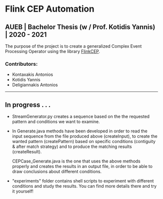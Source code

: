 # Flink CEP Automation
## AUEB | Bachelor Thesis (w / Prof. Kotidis Yannis) | 2020 - 2021

The purpose of the project is to create a generalized Complex Event Processing Operator using the library [FlinkCEP](https://ci.apache.org/projects/flink/flink-docs-stable/dev/libs/cep.html). 

### Contributors:
- Kontaxakis Antonios 
- Kotidis Yannis
- Deligiannakis Antonios
 
 ---
 
 ## In progress . . .
 
- StreamGenerator.py creates a sequence based on the the requested pattern and conditions we want to examine.

- In Generate.java methods have been developed in order to read the input sequence from the file produced above (createInput), to create the wanted pattern (createPattern) based on specific conditions (contiguity & after match strategy) and to produce the matching results (createResult).

  CEPCase_Generate.java is the one that uses the above methods properly and creates the results in an output file, in order to be able to draw conclusions about different conditions.
 
- "experiments" folder contains shell scripts to experiment with different conditions and study the results. You can find more details there and try it yourself!
